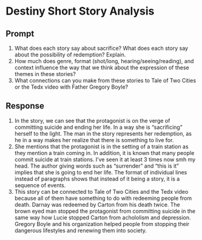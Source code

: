 # Destiny Short Story Analysis

## Prompt

1. What does each story say about sacrifice? What does each story say about the possibility of redemption? Explain.
2. How much does genre, format (shot/long, hearing/seeing/reading), and context influence the way that we think about the expression of these themes in these stories?
3. What connections can you make from these stories to Tale of Two Cities or the Tedx video with Father Gregory Boyle?
## Response

1. In the story, we can see that the protagonist is on the verge of committing suicide and ending her life. In a way she is “sacrificing” herself to the light. The man in the story represents her redemption, as he in a way makes her realize that there is something to live for.
2. She mentions that the protagonist is in the setting of a train station as they mention a train coming in. In addition, it is known that many people commit suicide at train stations. I’ve seen it at least 3 times now smh my head. The author giving words such as “surrender” and “this is it” implies that she is going to end her life. The format of individual lines instead of paragraphs shows that instead of it being a story, it is a sequence of events.
3. This story can be connected to Tale of Two Cities and the Tedx video because all of them have something to do with redeeming people from death. Darnay was redeemed by Carton from his death twice. The brown eyed man stopped the protagonist from committing suicide in the same way how Lucie stopped Carton from achololism and depression. Gregory Boyle and his organization helped people from stopping their dangerous lifestyles and renewing them into society.
